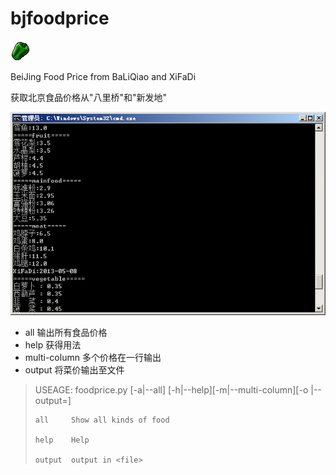 bjfoodprice
===========

![alt="foodprice ico"](foodprice.png)

BeiJing Food Price from BaLiQiao and XiFaDi

获取北京食品价格从"八里桥"和"新发地"

![alt="snapshot"](foodprice_snapshot.png)

* all 输出所有食品价格
* help 获得用法
* multi-column 多个价格在一行输出
* output 将菜价输出至文件

<blockquote>
USEAGE:
foodprice.py [-a|--all] [-h|--help][-m|--multi-column][-o <file>|--output=<file>]

    all     Show all kinds of food

    help    Help

    output  output in <file>
</blockquote>

